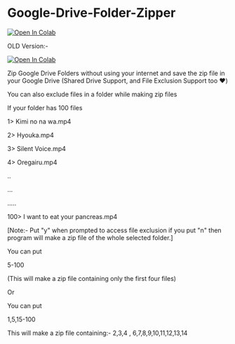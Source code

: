# Google-Drive-Folder-Zipper

[![Open In Colab](https://colab.research.google.com/assets/colab-badge.svg)](https://colab.research.google.com/github/bhavinnor1/Google-Drive-Folder-Zipper/blob/main/folder_zipper.ipynb)

OLD Version:-

[![Open In Colab](https://colab.research.google.com/assets/colab-badge.svg)](https://colab.research.google.com/drive/1W4lQkrgEmDPgbHFwGrL2qSvxx8feThfa?authuser=0)

Zip Google Drive Folders without using your internet and save the zip file in your Google Drive (Shared Drive Support, and File Exclusion Support too ❤️)

You can also exclude files in a folder while making zip files

If your folder has 100 files

1> Kimi no na wa.mp4

2> Hyouka.mp4

3> Silent Voice.mp4

4> Oregairu.mp4

..

...

.....

100> I want to eat your pancreas.mp4

[Note:- Put "y" when prompted to access file exclusion if you put "n" then program will make a zip file of the whole selected folder.]

You can put

5-100

(This will make a zip file containing only the first four files)

Or

You can put

1,5,15-100

This will make a zip file containing:-
2,3,4 , 6,7,8,9,10,11,12,13,14



